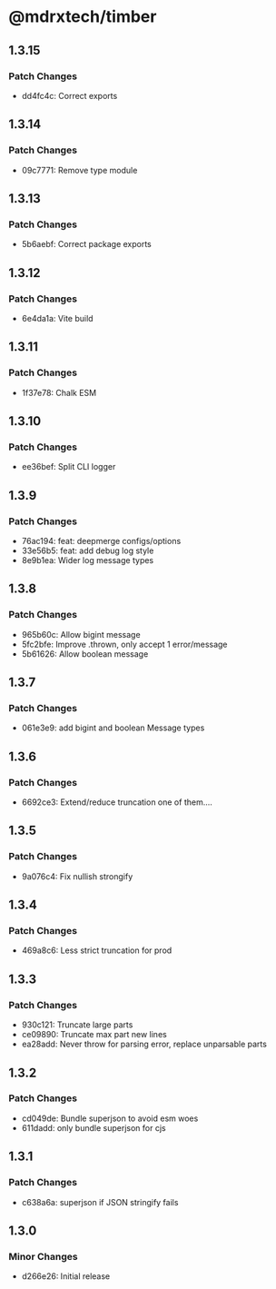 # @mdrxtech/timber

## 1.3.15

### Patch Changes

- dd4fc4c: Correct exports

## 1.3.14

### Patch Changes

- 09c7771: Remove type module

## 1.3.13

### Patch Changes

- 5b6aebf: Correct package exports

## 1.3.12

### Patch Changes

- 6e4da1a: Vite build

## 1.3.11

### Patch Changes

- 1f37e78: Chalk ESM

## 1.3.10

### Patch Changes

- ee36bef: Split CLI logger

## 1.3.9

### Patch Changes

- 76ac194: feat: deepmerge configs/options
- 33e56b5: feat: add debug log style
- 8e9b1ea: Wider log message types

## 1.3.8

### Patch Changes

- 965b60c: Allow bigint message
- 5fc2bfe: Improve .thrown, only accept 1 error/message
- 5b61626: Allow boolean message

## 1.3.7

### Patch Changes

- 061e3e9: add bigint and boolean Message types

## 1.3.6

### Patch Changes

- 6692ce3: Extend/reduce truncation one of them....

## 1.3.5

### Patch Changes

- 9a076c4: Fix nullish strongify

## 1.3.4

### Patch Changes

- 469a8c6: Less strict truncation for prod

## 1.3.3

### Patch Changes

- 930c121: Truncate large parts
- ce09890: Truncate max part new lines
- ea28add: Never throw for parsing error, replace unparsable parts

## 1.3.2

### Patch Changes

- cd049de: Bundle superjson to avoid esm woes
- 611dadd: only bundle superjson for cjs

## 1.3.1

### Patch Changes

- c638a6a: superjson if JSON stringify fails

## 1.3.0

### Minor Changes

- d266e26: Initial release
